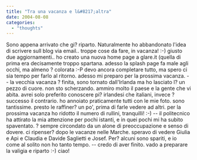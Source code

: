 ```yaml
---
title: "Tra una vacanza e l&#8217;altra"
date: 2004-08-08
categories: 
  - "thoughts"
---
```


Sono appena arrivato che gi? riparto. Naturalmente ho abbandonato l'idea di scrivere sull blog via email.. troppe cose da fare, in vacanza! :-) giusto due aggiornamenti.. ho creato una nuova home page a glare.it (quella di prima era decisamente troppo spartana. adesso la splash page fa male agli occhi, ma almeno ? colorata :-P devo ancora completare tutto, ma spero ci sia tempo per farlo al ritorno. adesso mi preparo per la prossima vacanza. -- la vecchia vacanza ? finita, sono tornato dall'Irlanda ma ho lasciato l? un pezzo di cuore. non sto scherzando. ammiro molto il paese e la gente che vi abita. avrei solo preferito conoscere pi? irlandesi che italiani, invece ? successo il contrario. ho annoiato praticamente tutti con le mie foto. sono tantissime. presto le raffiner? un po', prima di farle vedere ad altri. per la prossima vacanza ho ridotto il numero di rullini, tranquilli! :-) -- il politecnico ha attirato la mia attenzione per pochi istanti, e in quei pochi mi ha subito spaventato. ? sempre circondato da un alone di preoccupazione e senso di dovere. ci ripenser? dopo le vacanze nelle Marche. speravo di vedere Giulia e Api e Claudia e Davide Saglietti e Josef. Per? alcuni sono spariti, e io come al solito non ho tanto tempo. -- credo di aver finito. vado a preparare la valigia e riparto :-) ciao!
